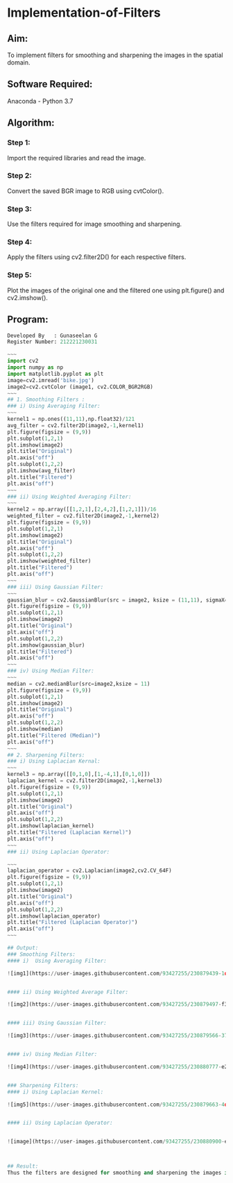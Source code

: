 # Implementation-of-Filters
## Aim:

To implement filters for smoothing and sharpening the images in the spatial domain.

## Software Required:
Anaconda - Python 3.7

## Algorithm:
### Step 1:
Import the required libraries and read the image.

### Step 2:
Convert the saved BGR image to RGB using cvtColor().

### Step 3:
Use the filters required for image smoothing and sharpening.

### Step 4:
Apply the filters using cv2.filter2D() for each respective filters.
 

### Step 5:
Plot the images of the original one and the filtered one using plt.figure() and cv2.imshow().
 

## Program:
```python
Developed By   : Gunaseelan G
Register Number: 212221230031

~~~
import cv2
import numpy as np
import matplotlib.pyplot as plt
image=cv2.imread('bike.jpg')
image2=cv2.cvtColor (image1, cv2.COLOR_BGR2RGB)
~~~
## 1. Smoothing Filters :
### i) Using Averaging Filter:
~~~
kernel1 = np.ones((11,11),np.float32)/121
avg_filter = cv2.filter2D(image2,-1,kernel1)
plt.figure(figsize = (9,9))
plt.subplot(1,2,1)
plt.imshow(image2)
plt.title("Original")
plt.axis("off")
plt.subplot(1,2,2)
plt.imshow(avg_filter)
plt.title("Filtered")
plt.axis("off")
~~~
### ii) Using Weighted Averaging Filter:
~~~
kernel2 = np.array([[1,2,1],[2,4,2],[1,2,1]])/16
weighted_filter = cv2.filter2D(image2,-1,kernel2)
plt.figure(figsize = (9,9))
plt.subplot(1,2,1)
plt.imshow(image2)
plt.title("Original")
plt.axis("off")
plt.subplot(1,2,2)
plt.imshow(weighted_filter)
plt.title("Filtered")
plt.axis("off")
~~~
### iii) Using Gaussian Filter:
~~~
gaussian_blur = cv2.GaussianBlur(src = image2, ksize = (11,11), sigmaX=0, sigmaY=0)
plt.figure(figsize = (9,9))
plt.subplot(1,2,1)
plt.imshow(image2)
plt.title("Original")
plt.axis("off")
plt.subplot(1,2,2)
plt.imshow(gaussian_blur)
plt.title("Filtered")
plt.axis("off")
~~~
### iv) Using Median Filter:
~~~
median = cv2.medianBlur(src=image2,ksize = 11)
plt.figure(figsize = (9,9))
plt.subplot(1,2,1)
plt.imshow(image2)
plt.title("Original")
plt.axis("off")
plt.subplot(1,2,2)
plt.imshow(median)
plt.title("Filtered (Median)")
plt.axis("off")
~~~
## 2. Sharpening Filters:
### i) Using Laplacian Kernal:
~~~
kernel3 = np.array([[0,1,0],[1,-4,1],[0,1,0]])
laplacian_kernel = cv2.filter2D(image2,-1,kernel3)
plt.figure(figsize = (9,9))
plt.subplot(1,2,1)
plt.imshow(image2)
plt.title("Original")
plt.axis("off")
plt.subplot(1,2,2)
plt.imshow(laplacian_kernel)
plt.title("Filtered (Laplacian Kernel)")
plt.axis("off")
~~~
### ii) Using Laplacian Operator:

~~~
laplacian_operator = cv2.Laplacian(image2,cv2.CV_64F)
plt.figure(figsize = (9,9))
plt.subplot(1,2,1)
plt.imshow(image2)
plt.title("Original")
plt.axis("off")
plt.subplot(1,2,2)
plt.imshow(laplacian_operator)
plt.title("Filtered (Laplacian Operator)")
plt.axis("off")
~~~

## Output:
### Smoothing Filters:
#### i)  Using Averaging Filter:

![img1](https://user-images.githubusercontent.com/93427255/230879439-1db798f6-2f32-40ef-89ee-3018b74e2f13.png)


#### ii) Using Weighted Average Filter:

![img2](https://user-images.githubusercontent.com/93427255/230879497-f3f330ff-c9fa-4e7a-934b-f1f6c654d14c.png)


#### iii) Using Gaussian Filter:

![img3](https://user-images.githubusercontent.com/93427255/230879566-37e1a82e-691d-4f8b-8264-622a66adffc5.png)


#### iv) Using Median Filter:

![img4](https://user-images.githubusercontent.com/93427255/230880777-e201a9f1-2a6a-49a8-a817-2decb8ed25ac.png)


### Sharpening Filters:
#### i) Using Laplacian Kernel:

![img5](https://user-images.githubusercontent.com/93427255/230879663-4d31ddef-1129-410c-a858-0dc4436d0dca.png)


#### ii) Using Laplacian Operator:


![image](https://user-images.githubusercontent.com/93427255/230880900-ef2ddc76-98ad-4bd3-9b3f-75848b52798a.png)



## Result:
Thus the filters are designed for smoothing and sharpening the images in the spatial domain.
